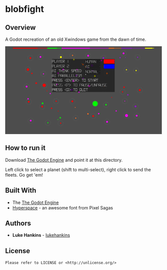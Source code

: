 # blobfight

## Overview

A Godot recreation of an old Xwindows game from the dawn of time.

![screenshot](blobfight_screenshot.png)

## How to run it

Download [The Godot Engine](https://godotengine.org/) and point it at this directory.

Left click to select a planet (shift to multi-select), right click to send the fleets.  Go get 'em!

## Built With
* The [The Godot Engine](https://godotengine.org/)
* [Hyperspace](https://www.pixelsagas.com/?download=hyperspace) - an awesome font from Pixel Sagas

## Authors

* **Luke Hankins** - [lukehankins](https://github.com/lukehankins)

## License
```
Please refer to LICENSE or <http://unlicense.org/>
```
